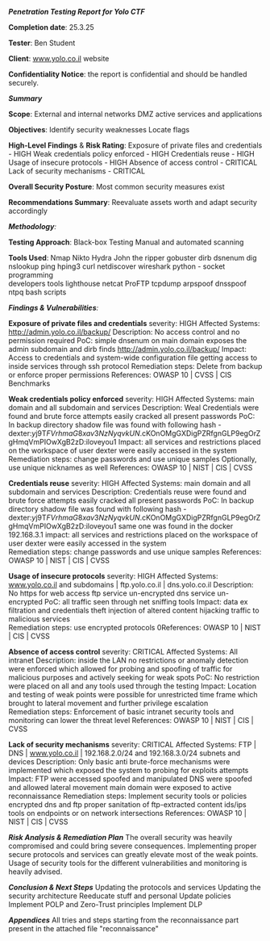 ***Penetration Testing Report
for Yolo CTF***

**Completion date**: 25.3.25

**Tester**: Ben Student

 **Client**:  www.yolo.co.il website
  
 **Confidentiality Notice**: 
 the report is confidential and should be handled securely.



***Summary***

**Scope**: 
External and internal networks
DMZ
active services and applications

**Objectives**:
Identify security weaknesses 
Locate flags

**High-Level Findings** & **Risk Rating**:
Exposure of private files and credentials - HIGH
Weak credentials policy enforced - HIGH
Credentials reuse - HIGH
Usage of insecure protocols - HIGH
Absence of access control - CRITICAL
Lack of security mechanisms - CRITICAL

**Overall Security Posture**:
Most common security measures exist

**Recommendations Summary**:
Reevaluate assets worth and adapt security accordingly 




***Methodology**:*

**Testing Approach**:
Black-box Testing
Manual and automated scanning

**Tools Used**: 
Nmap 
Nikto
Hydra 
John the ripper
gobuster
dirb
dsnenum
dig 
nslookup
ping
hping3
curl
netdiscover
wireshark
python - socket programming  
developers tools 
lighthouse
netcat
ProFTP
tcpdump
arpspoof
dnsspoof
ntpq
bash scripts



***Findings & Vulnerabilities**:*

**Exposure of private files and credentials**
severity: HIGH
Affected Systems: http://admin.yolo.co.il/backup/
Description: No access control and no permission required 
PoC: simple dnsenum on main domain exposes the admin subdomain
and dirb finds http://admin.yolo.co.il/backup/
Impact: Access to credentials and system-wide configuration file 
getting access to inside services through ssh protocol
Remediation steps: Delete from backup or enforce proper permissions 
References: OWASP 10 | CVSS | CIS Benchmarks


**Weak credentials policy enforced** 
severity: HIGH
Affected Systems: main domain and all subdomain and services
Description: Weal Credentials were found and brute force attempts easily cracked all present passwords
PoC: In backup directory shadow file was found with following hash -
dexter:$y$j9T$FVrhmaG8xav3NzNyqvkUN.$cKOnOMgGXDigPZRfgnGLP9egOrZgHmqVmPIOwXgB2zD:iloveyou1
Impact: all services and restrictions placed on the workspace of user dexter were easily accessed in the system  
Remediation steps: change passwords and use unique samples
Optionally, use unique nicknames as well
References: OWASP 10 | NIST | CIS | CVSS


**Credentials reuse** 
severity: HIGH
Affected Systems: main domain and all subdomain and services
Description: Credentials reuse were found and brute force attempts easily cracked all present passwords
PoC: In backup directory shadow file was found with following hash -
dexter:$y$j9T$FVrhmaG8xav3NzNyqvkUN.$cKOnOMgGXDigPZRfgnGLP9egOrZgHmqVmPIOwXgB2zD:iloveyou1
same one was found in the docker 192.168.3.1
impact: all services and restrictions placed on the workspace of user dexter were easily accessed in the system  
Remediation steps: change passwords and use unique samples
References: OWASP 10 | NIST | CIS | CVSS


**Usage of insecure protocols** 
severity: HIGH
Affected Systems: www.yolo.co.il and subdomains | ftp.yolo.co.il | dns.yolo.co.il
Description: No https for web access 
ftp service un-encrypted 
dns service un-encrypted 
PoC: all traffic seen through net sniffing tools
Impact: data ex filtration and credentials theft 
injection of altered content 
hijacking traffic to malicious services  
Remediation steps: use encrypted protocols
0References: OWASP 10 | NIST | CIS | CVSS


**Absence of access control** 
severity: CRITICAL
Affected Systems: All intranet
Description: inside the LAN no restrictions or anomaly detection were enforced which allowed for probing and spoofing of traffic for malicious purposes and actively seeking for weak spots 
PoC: No restriction were placed on all and any tools used through the testing
Impact: Location and testing of weak points were possible for unrestricted time frame
which brought to lateral movement and further privilege escalation  
Remediation steps: Enforcement of basic intranet security tools and monitoring can lower the threat level
References: OWASP 10 | NIST | CIS | CVSS


**Lack of security mechanisms**
severity: CRITICAL
Affected Systems: FTP | DNS | www.yolo.co.il | 
192.168.2.0/24 and 192.168.3.0/24 subnets and devices
Description: Only basic anti brute-force mechanisms were implemented
which exposed the system to probing for exploits attempts
Impact: FTP were accessed spoofed and manipulated 
DNS were spoofed and allowed lateral movement
main domain were exposed to active reconnaissance
Remediation steps: Implement security tools or policies
encrypted dns and ftp
proper sanitation of ftp-extracted content
ids/ips tools on endpoints or on network intersections
References: OWASP 10 | NIST | CIS | CVSS




***Risk Analysis & Remediation Plan***
The overall security was heavily compromised and could  bring severe consequences.
Implementing proper secure protocols and services can greatly elevate most of the weak points.
Usage of security tools for the different vulnerabilities and monitoring is heavily advised. 




***Conclusion & Next Steps***
Updating the protocols and services
Updating the security architecture 
Reeducate stuff and personal 
Update policies 
Implement POLP and Zero-Trust principles
Implement DLP 


***Appendices***
All tries and steps starting from the reconnaissance part present in the attached
file "reconnaissance"



